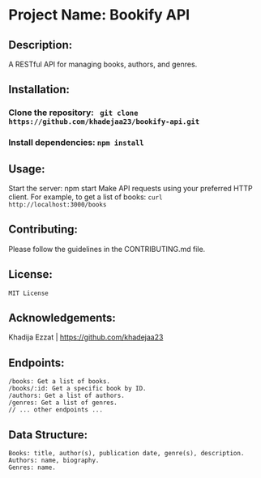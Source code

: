 # Project Name: Bookify API

## Description:
A RESTful API for managing books, authors, and genres.

## Installation:

### Clone the repository: ``` git clone https://github.com/khadejaa23/bookify-api.git```
### Install dependencies: ```npm install```

## Usage:

Start the server: npm start
Make API requests using your preferred HTTP client. For example, to get a list of books:
```curl http://localhost:3000/books```

## Contributing:
Please follow the guidelines in the CONTRIBUTING.md file.

## License:
```MIT License```

## Acknowledgements:
 Khadija Ezzat | https://github.com/khadejaa23

## Endpoints:
```
/books: Get a list of books.
/books/:id: Get a specific book by ID.
/authors: Get a list of authors.
/genres: Get a list of genres.
// ... other endpoints ...
```
## Data Structure:
```
Books: title, author(s), publication date, genre(s), description.
Authors: name, biography.
Genres: name.
```
